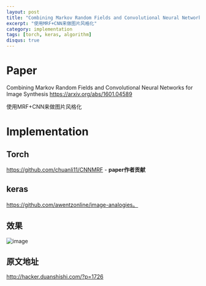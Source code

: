 ```yaml
---
layout: post
title: "Combining Markov Random Fields and Convolutional Neural Networks for Image Synthesis"
excerpt: "使用MRF+CNN来做图片风格化"
category: implementation
tags: [torch, keras, algorithm]
disqus: true
---
```


<!-- excerpt: simple description. -->
<!-- category: implementation, announcement, etc. -->
<!-- tags: nlp, tensorflow, algorithm, sourcecode, etc. -->

<!-- Content -->

<!-- *必填 --> 
# Paper
<!-- 论文地址，说明论文要解决的问题 -->
Combining Markov Random Fields and Convolutional Neural Networks for Image Synthesis
https://arxiv.org/abs/1601.04589

使用MRF+CNN来做图片风格化

# Implementation
<!-- 对应论文的实现：开源码地址，数据等 -->

## Torch
https://github.com/chuanli11/CNNMRF - **paper作者贡献**

## keras
https://github.com/awentzonline/image-analogies。


## 效果
![image](https://cloud.githubusercontent.com/assets/3538629/23539168/387d58ae-0014-11e7-9f21-1cdc3e101348.png)

## 原文地址
http://hacker.duanshishi.com/?p=1726


<!-- 忽略以下，仅用于生成文章 -->

